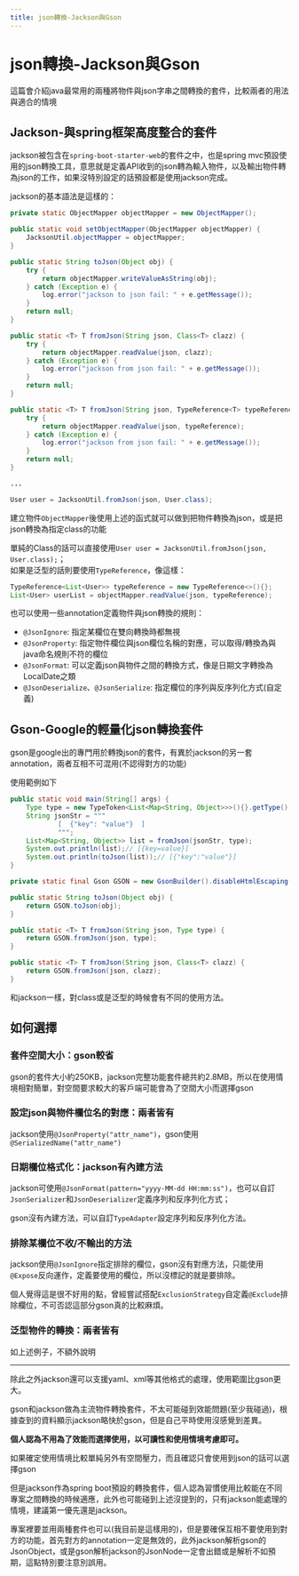 ```yaml
---
title: json轉換-Jackson與Gson
---
```

<!--關鍵字: Jackson, Gson-->

# json轉換-Jackson與Gson

這篇會介紹java最常用的兩種將物件與json字串之間轉換的套件，比較兩者的用法與適合的情境

## Jackson-與spring框架高度整合的套件

jackson被包含在`spring-boot-starter-web`的套件之中，也是spring mvc預設使用的json轉換工具，意思就是定義API收到的json轉為輸入物件，以及輸出物件轉為json的工作，如果沒特別設定的話預設都是使用jackson完成。

jackson的基本語法是這樣的：
```java
private static ObjectMapper objectMapper = new ObjectMapper();

public static void setObjectMapper(ObjectMapper objectMapper) {
    JacksonUtil.objectMapper = objectMapper;
}

public static String toJson(Object obj) {
    try {
        return objectMapper.writeValueAsString(obj);
    } catch (Exception e) {
        log.error("jackson to json fail: " + e.getMessage());
    }
    return null;
}

public static <T> T fromJson(String json, Class<T> clazz) {
    try {
        return objectMapper.readValue(json, clazz);
    } catch (Exception e) {
        log.error("jackson from json fail: " + e.getMessage());
    }
    return null;
}

public static <T> T fromJson(String json, TypeReference<T> typeReference) {
    try {
        return objectMapper.readValue(json, typeReference);
    } catch (Exception e) {
        log.error("jackson from json fail: " + e.getMessage());
    }
    return null;
}

...

User user = JacksonUtil.fromJson(json, User.class);


```

建立物件`ObjectMapper`後使用上述的函式就可以做到把物件轉換為json，或是把json轉換為指定class的功能

單純的Class的話可以直接使用`User user = JacksonUtil.fromJson(json, User.class);`；<br>
如果是泛型的話則要使用`TypeReference`，像這樣：
```java
TypeReference<List<User>> typeReference = new TypeReference<>(){};
List<User> userList = objectMapper.readValue(json, typeReference);
```

也可以使用一些annotation定義物件與json轉換的規則：

* `@JsonIgnore`: 指定某欄位在雙向轉換時都無視
* `@JsonProperty`: 指定物件欄位與json欄位名稱的對應，可以取得/轉換為與java命名規則不符的欄位
* `@JsonFormat`: 可以定義json與物件之間的轉換方式，像是日期文字轉換為LocalDate之類
* `@JsonDeserialize`、`@JsonSerialize`: 指定欄位的序列與反序列化方式(自定義)

## Gson-Google的輕量化json轉換套件

gson是google出的專門用於轉換json的套件，有異於jackson的另一套annotation，兩者互相不可混用(不認得對方的功能)

使用範例如下
```java
public static void main(String[] args) {
    Type type = new TypeToken<List<Map<String, Object>>>(){}.getType();
    String jsonStr = """
            [  {"key": "value"}  ]
            """;
    List<Map<String, Object>> list = fromJson(jsonStr, type);
    System.out.println(list);// [{key=value}]
    System.out.println(toJson(list));// [{"key":"value"}]
}

private static final Gson GSON = new GsonBuilder().disableHtmlEscaping().serializeNulls().create();

public static String toJson(Object obj) {
    return GSON.toJson(obj);
}

public static <T> T fromJson(String json, Type type) {
    return GSON.fromJson(json, type);
}

public static <T> T fromJson(String json, Class<T> clazz) {
    return GSON.fromJson(json, clazz);
}
```
和jackson一樣，對class或是泛型的時候會有不同的使用方法。

## 如何選擇

### 套件空間大小：gson較省

gson的套件大小約250KB，jackson完整功能套件總共約2.8MB，所以在使用情境相對簡單，對空間要求較大的客戶端可能會為了空間大小而選擇gson

### 設定json與物件欄位名的對應：兩者皆有

jackson使用`@JsonProperty("attr_name")`，gson使用`@SerializedName("attr_name")`

### 日期欄位格式化：jackson有內建方法

jackson可使用`@JsonFormat(pattern="yyyy-MM-dd HH:mm:ss")`，也可以自訂`JsonSerializer`和`JsonDeserializer`定義序列和反序列化方式；

gson沒有內建方法，可以自訂`TypeAdapter`設定序列和反序列化方法。

### 排除某欄位不收/不輸出的方法

jackson使用`@JsonIgnore`指定排除的欄位，gson沒有對應方法，只能使用`@Expose`反向運作，定義要使用的欄位，所以沒標記的就是要排除。

個人覺得這是很不好用的點，曾經嘗試搭配`ExclusionStrategy`自定義`@Exclude`排除欄位，不可否認這部分gson真的比較麻煩。

### 泛型物件的轉換：兩者皆有

如上述例子，不額外說明

-----

除此之外jackson還可以支援yaml、xml等其他格式的處理，使用範圍比gson更大。

gson和jackson做為主流物件轉換套件，不太可能碰到效能問題(至少我碰過)，根據查到的資料顯示jackson略快於gson，但是自己平時使用沒感覺到差異。

**個人認為不用為了效能而選擇使用，以可讀性和使用情境考慮即可。**

如果確定使用情境比較單純另外有空間壓力，而且確認只會使用到json的話可以選擇gson

但是jackson作為spring boot預設的轉換套件，個人認為習慣使用比較能在不同專案之間轉換的時候適應，此外也可能碰到上述沒提到的，只有jackson能處理的情境，建議第一優先還是jackson。

專案裡要並用兩種套件也可以(我目前是這樣用的)，但是要確保互相不要使用到對方的功能，首先對方的annotation一定是無效的，此外jackson解析gson的JsonObject，或是gson解析jackson的JsonNode一定會出錯或是解析不如預期，這點特別要注意別誤用。

<!--Finish-->